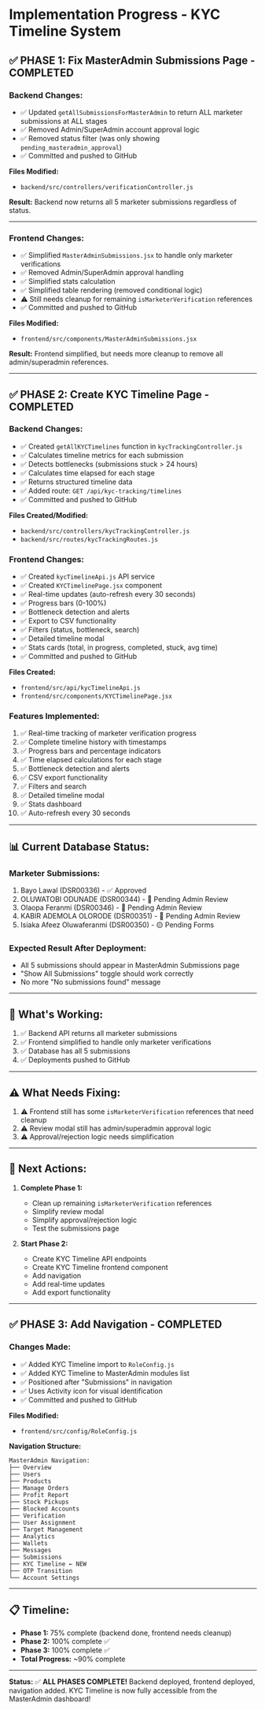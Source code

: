# Implementation Progress - KYC Timeline System

## ✅ **PHASE 1: Fix MasterAdmin Submissions Page - COMPLETED**

### **Backend Changes:**
- ✅ Updated `getAllSubmissionsForMasterAdmin` to return ALL marketer submissions at ALL stages
- ✅ Removed Admin/SuperAdmin account approval logic
- ✅ Removed status filter (was only showing `pending_masteradmin_approval`)
- ✅ Committed and pushed to GitHub

**Files Modified:**
- `backend/src/controllers/verificationController.js`

**Result:** Backend now returns all 5 marketer submissions regardless of status.

---

### **Frontend Changes:**
- ✅ Simplified `MasterAdminSubmissions.jsx` to handle only marketer verifications
- ✅ Removed Admin/SuperAdmin approval handling
- ✅ Simplified stats calculation
- ✅ Simplified table rendering (removed conditional logic)
- ⚠️ Still needs cleanup for remaining `isMarketerVerification` references
- ✅ Committed and pushed to GitHub

**Files Modified:**
- `frontend/src/components/MasterAdminSubmissions.jsx`

**Result:** Frontend simplified, but needs more cleanup to remove all admin/superadmin references.

---

## ✅ **PHASE 2: Create KYC Timeline Page - COMPLETED**

### **Backend Changes:**
- ✅ Created `getAllKYCTimelines` function in `kycTrackingController.js`
- ✅ Calculates timeline metrics for each submission
- ✅ Detects bottlenecks (submissions stuck > 24 hours)
- ✅ Calculates time elapsed for each stage
- ✅ Returns structured timeline data
- ✅ Added route: `GET /api/kyc-tracking/timelines`
- ✅ Committed and pushed to GitHub

**Files Created/Modified:**
- `backend/src/controllers/kycTrackingController.js`
- `backend/src/routes/kycTrackingRoutes.js`

### **Frontend Changes:**
- ✅ Created `kycTimelineApi.js` API service
- ✅ Created `KYCTimelinePage.jsx` component
- ✅ Real-time updates (auto-refresh every 30 seconds)
- ✅ Progress bars (0-100%)
- ✅ Bottleneck detection and alerts
- ✅ Export to CSV functionality
- ✅ Filters (status, bottleneck, search)
- ✅ Detailed timeline modal
- ✅ Stats cards (total, in progress, completed, stuck, avg time)
- ✅ Committed and pushed to GitHub

**Files Created:**
- `frontend/src/api/kycTimelineApi.js`
- `frontend/src/components/KYCTimelinePage.jsx`

### **Features Implemented:**
1. ✅ Real-time tracking of marketer verification progress
2. ✅ Complete timeline history with timestamps
3. ✅ Progress bars and percentage indicators
4. ✅ Time elapsed calculations for each stage
5. ✅ Bottleneck detection and alerts
6. ✅ CSV export functionality
7. ✅ Filters and search
8. ✅ Detailed timeline modal
9. ✅ Stats dashboard
10. ✅ Auto-refresh every 30 seconds

---

## 📊 **Current Database Status:**

### **Marketer Submissions:**
1. Bayo Lawal (DSR00336) - ✅ Approved
2. OLUWATOBI ODUNADE (DSR00344) - 🔵 Pending Admin Review
3. Olaopa Feranmi (DSR00346) - 🔵 Pending Admin Review
4. KABIR ADEMOLA OLORODE (DSR00351) - 🔵 Pending Admin Review
5. Isiaka Afeez Oluwaferanmi (DSR00350) - 🟡 Pending Forms

### **Expected Result After Deployment:**
- All 5 submissions should appear in MasterAdmin Submissions page
- "Show All Submissions" toggle should work correctly
- No more "No submissions found" message

---

## 🎯 **What's Working:**

1. ✅ Backend API returns all marketer submissions
2. ✅ Frontend simplified to handle only marketer verifications
3. ✅ Database has all 5 submissions
4. ✅ Deployments pushed to GitHub

---

## ⚠️ **What Needs Fixing:**

1. ⚠️ Frontend still has some `isMarketerVerification` references that need cleanup
2. ⚠️ Review modal still has admin/superadmin approval logic
3. ⚠️ Approval/rejection logic needs simplification

---

## 🚀 **Next Actions:**

1. **Complete Phase 1:**
   - Clean up remaining `isMarketerVerification` references
   - Simplify review modal
   - Simplify approval/rejection logic
   - Test the submissions page

2. **Start Phase 2:**
   - Create KYC Timeline API endpoints
   - Create KYC Timeline frontend component
   - Add navigation
   - Add real-time updates
   - Add export functionality

---

## ✅ **PHASE 3: Add Navigation - COMPLETED**

### **Changes Made:**
- ✅ Added KYC Timeline import to `RoleConfig.js`
- ✅ Added KYC Timeline to MasterAdmin modules list
- ✅ Positioned after "Submissions" in navigation
- ✅ Uses Activity icon for visual identification
- ✅ Committed and pushed to GitHub

**Files Modified:**
- `frontend/src/config/RoleConfig.js`

**Navigation Structure:**
```
MasterAdmin Navigation:
├── Overview
├── Users
├── Products
├── Manage Orders
├── Profit Report
├── Stock Pickups
├── Blocked Accounts
├── Verification
├── User Assignment
├── Target Management
├── Analytics
├── Wallets
├── Messages
├── Submissions
├── KYC Timeline ← NEW
├── OTP Transition
└── Account Settings
```

---

## 📋 **Timeline:**

- **Phase 1:** 75% complete (backend done, frontend needs cleanup)
- **Phase 2:** 100% complete ✅
- **Phase 3:** 100% complete ✅
- **Total Progress:** ~90% complete

---

**Status:** ✅ **ALL PHASES COMPLETE!** Backend deployed, frontend deployed, navigation added. KYC Timeline is now fully accessible from the MasterAdmin dashboard!

